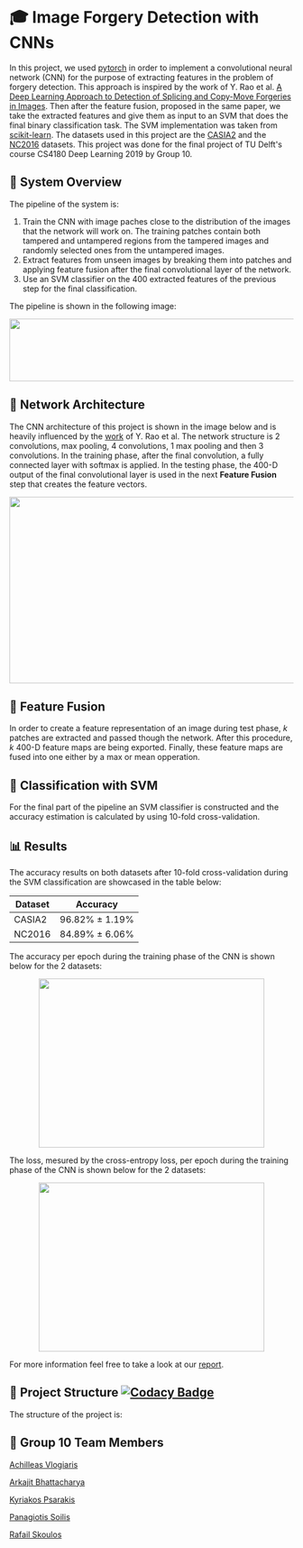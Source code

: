 # :mortar_board: Image Forgery Detection with CNNs
In this project, we used [pytorch](https://pytorch.org/) in order to implement a convolutional neural network (CNN) for the purpose of extracting features in the problem of forgery detection. This approach is inspired by the work of Y. Rao et al. [A Deep Learning Approach to Detection of Splicing and Copy-Move Forgeries in Images](https://ieeexplore.ieee.org/stamp/stamp.jsp?arnumber=7823911). Then after the feature fusion, proposed in the same paper, we take the extracted features and give them as input to an SVM that does the final binary classification task. The SVM implementation was taken from [scikit-learn](https://scikit-learn.org/stable/). The datasets used in this project are the [CASIA2](https://www.kaggle.com/sophatvathana/casia-dataset) and the [NC2016](https://www.nist.gov/itl/iad/mig/media-forensics-challenge) datasets. This project was done for the final project of TU Delft's course CS4180 Deep Learning 2019 by Group 10.

## :scroll: System Overview 
The pipeline of the system is:
1. Train the CNN with image paches close to the distribution of the images that the network will work on. The training patches contain both tampered and untampered regions from the tampered images and randomly selected ones from the untampered images.
2. Extract features from unseen images by breaking them into patches and applying feature fusion after the final convolutional layer of the network.
3. Use an SVM classifier on the 400 extracted features of the previous step for the final classification.

The pipeline is shown in the following image:
<p align="center">
  <img src="https://github.com/kPsarakis/Image-Forgery-Detection-CNN/blob/master/reports/images/pipeline.png" height="111" width="600">
</p>

## :triangular_ruler: Network Architecture 
The CNN architecture of this project is shown in the image below and is heavily influenced by the [work](https://ieeexplore.ieee.org/stamp/stamp.jsp?arnumber=7823911) of Y. Rao et al. The network structure is 2 convolutions, max pooling, 4 convolutions, 1 max pooling and then 3 convolutions. In the training phase, after the final convolution, a fully connected layer with softmax is applied. In the testing phase, the 400-D output of the final convolutional layer is used in the next **Feature Fusion** step that creates the feature vectors.

<p align="center">
  <img src="https://github.com/kPsarakis/Image-Forgery-Detection-CNN/blob/master/reports/images/network.png" height="331" width="850">
</p>

## :barber: Feature Fusion 
In order to create a feature representation of an image during test phase, *k* patches are extracted and passed though the network. After this procedure, *k* 400-D feature maps are being exported. Finally, these feature maps are fused into one either by a max or mean opperation.

## :flags: Classification with SVM
For the final part of the pipeline an SVM classifier is constructed and the accuracy estimation is calculated by using 10-fold cross-validation.

## :bar_chart: Results
The accuracy results on both datasets after 10-fold cross-validation during the SVM classification are showcased in the table below:

| Dataset | Accuracy |
| --------| -------- |
| CASIA2  | 96.82% ± 1.19% |
| NC2016  | 84.89% ± 6.06% |

The accuracy per epoch during the training phase of the CNN is shown below for the 2 datasets:
<p align="center">
  <img src="https://github.com/kPsarakis/Image-Forgery-Detection-CNN/blob/master/reports/images/accuracy_augmented.png" height="300" width="400">
</p>

The loss, mesured by the cross-entropy loss, per epoch during the training phase of the CNN is shown below for the 2 datasets:
<p align="center">
  <img src="https://github.com/kPsarakis/Image-Forgery-Detection-CNN/blob/master/reports/images/loss_augmented.png" height="300" width="400">
</p>

For more information feel free to take a look at our [report](https://github.com/kPsarakis/Image-Forgery-Detection-CNN/blob/master/reports/Group_10-Image_Forgery_Detection_report.pdf).

## :office: Project Structure [![Codacy Badge](https://api.codacy.com/project/badge/Grade/6913244456df4b9eadf8cae2a34b2e48)](https://www.codacy.com/app/kPsarakis/Image-Forgery-Detection-CNN?utm_source=github.com&amp;utm_medium=referral&amp;utm_content=kPsarakis/Image-Forgery-Detection-CNN&amp;utm_campaign=Badge_Grade)

The structure of the project is:





## :busts_in_silhouette: Group 10 Team Members 

[Achilleas Vlogiaris](https://github.com/achilleasvlogiaris)

[Arkajit Bhattacharya](https://github.com/arkajitb)

[Kyriakos Psarakis](https://github.com/kPsarakis)

[Panagiotis Soilis](https://github.com/psoilis)

[Rafail Skoulos](https://github.com/RafailSkoulos17)
